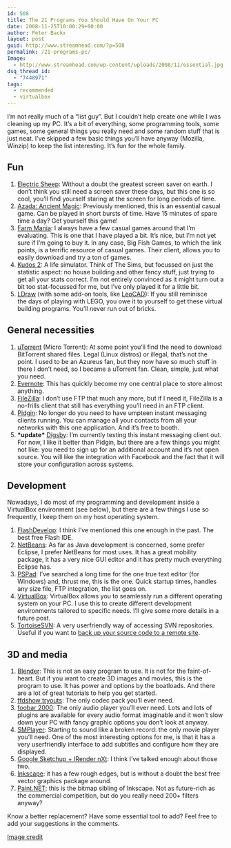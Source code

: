 ```yaml
---
id: 508
title: The 21 Programs You Should Have On Your PC
date: 2008-11-25T10:00:29+00:00
author: Peter Backx
layout: post
guid: http://www.streamhead.com/?p=508
permalink: /21-programs-pc/
Image:
  - http://www.streamhead.com/wp-content/uploads/2008/11/essential.jpg
dsq_thread_id:
  - "7448971"
tags:
  - recommended
  - virtualbox
---
```

I&#8217;m not really much of a &#8220;list guy&#8221;. But I couldn&#8217;t help create one while I was cleaning up my PC. It&#8217;s a bit of everything, some programming tools, some games, some general things you really need and some random stuff that is just neat. I&#8217;ve skipped a few basic things you&#8217;ll have anyway (Mozilla, Winzip) to keep the list interesting. It&#8217;s fun for the whole family.

## Fun

  1. <a title="the electric sheep screen-saver" href="http://www.electricsheep.org/" target="_blank">Electric Sheep</a>: Without a doubt the greatest screen saver on earth. I don&#8217;t think you still need a screen saver these days, but this one is so cool, you&#8217;ll find yourself staring at the screen for long periods of time.
  2. <a title="If You Don't Try Ancient Magic Now, You'll Hate Yourself Later" href="http://www.streamhead.com/ancient-magic-hate/" target="_blank">Azada: Ancient Magic</a>: Previously mentioned, this is an essential casual game. Can be played in short bursts of time. Have 15 minutes of spare time a day? Get yourself this game!
  3. <a title="Farm Mania Game Download" href="http://www.bigfishgames.com/download-games/4307/farm-mania/index.html" target="_blank">Farm Mania</a>: I always have a few casual games around that I&#8217;m evaluating. This is one that I have played a bit. It&#8217;s nice, but I&#8217;m not yet sure if I&#8217;m going to buy it. In any case, Big Fish Games, to which the link points, is a terrific resource of casual games. Their client, allows you to easily download and try a ton of games.
  4. <a title="Kudos 2" href="http://www.positech.co.uk/kudos2/" target="_blank">Kudos 2</a>: A life simulator. Think of The Sims, but focussed on just the statistic aspect: no house building and other fancy stuff, just trying to get all your stats correct. I&#8217;m not entirely convinced as it might turn out a bit too stat-focussed for me, but I&#8217;ve only played it for a little bit.
  5. <a title="LDraw.org" href="http://www.ldraw.org/" target="_blank">LDraw</a> (with some add-on tools, like <a title="LeoCAD Homepage" href="http://leocad.org/" target="_blank">LeoCAD</a>): If you still reminisce the days of playing with LEGO, you owe it to yourself to get these virtual building programs. You&#8217;ll never run out of bricks.

## General necessities

  1. <a title="uTorrent - The Lightweight and Efficient BitTorrent Client" href="http://www.utorrent.com/" target="_blank">uTorrent</a> (Micro Torrent): At some point you&#8217;ll find the need to download BitTorrent shared files. Legal (Linux distros) or illegal, that&#8217;s not the point. I used to be an Azureus fan, but they now have so much stuff in there I don&#8217;t need, so I became a uTorrent fan. Clean, simple, just what you need.
  2. <a title="Evernote - remeber everything" href="http://www.streamhead.com/evernote-remember-everything/" target="_blank">Evernote</a>: This has quickly become my one central place to store almost anything.
  3. <a title="FileZilla - The free FTP solution" href="http://filezilla-project.org/" target="_blank">FileZilla</a>: I don&#8217;t use FTP that much any more, but if I need it, FileZilla is a no-frills client that still has everything you&#8217;ll need in an FTP client.
  4. <a title="Pidgin" href="http://www.pidgin.im/download/" target="_blank">Pidgin</a>: No longer do you need to have umpteen instant messaging clients running. You can manage all your contacts from all your networks with this one application. And it&#8217;s free to booth.
  5. **\*update\*** <a title="Digsby = IM + Email + social networks" href="http://www.digsby.com/" target="_blank">Digsby</a>: I&#8217;m currently testing this instant messaging client out. For now, I like it better than Pidgin, but there are a few things you might not like: you need to sign up for an additional account and it&#8217;s not open source. You will like the integration with Facebook and the fact that it will store your configuration across systems.

## Development

Nowadays, I do most of my programming and development inside a VirtualBox environment (see below), but there are a few things I use so frequently, I keep them on my host operating system.

  1. <a href="http://www.flashdevelop.org/community/" target="_blank">FlashDevelop</a>: I think I&#8217;ve mentioned this one enough in the past. The best free Flash IDE.
  2. <a title="Welcome to NetBeans" href="http://www.netbeans.org/" target="_blank">NetBeans</a>: As far as Java development is concerned, some prefer Eclipse, I prefer NetBeans for most uses. It has a great mobility package, it has a very nice GUI editor and it has pretty much everything Eclipse has.
  3. <a title="PSPad - freeware unicode developer editor" href="http://www.pspad.com/" target="_blank">PSPad</a>: I&#8217;ve searched a long time for the one true text editor (for Windows) and, thrust me, this is the one. Quick startup times, handles any size file, FTP integration, the list goes on.
  4. <a title="VirtualBox" href="http://www.virtualbox.org/" target="_blank">VirtualBox</a>: VirtualBox allows you to seamlessly run a different operating system on your PC. I use this to create different development environments tailored to specific needs. I&#8217;ll give some more details in a future post.
  5. <a title="TortoiseSVN" href="http://tortoisesvn.tigris.org/" target="_blank">TortoiseSVN</a>: A very userfriendly way of accessing SVN repositories. Useful if you want to <a title="All Coding Secrets Exposed" href="http://www.streamhead.com/coding-secrets-exposed/" target="_blank">back up your source code to a remote site</a>.

## 3D and media

  1. <a title="blender.org" href="http://www.blender.org/" target="_blank">Blender</a>: This is not an easy program to use. It is not for the faint-of-heart. But if you want to create 3D images and movies, this is the program to use. It has power and options by the boatloads. And there are a lot of great tutorials to help you get started.
  2. <a title="ffdshow tryouts" href="http://ffdshow-tryout.sourceforge.net/" target="_blank">ffdshow tryouts</a>: The only codec pack you&#8217;ll ever need.
  3. <a title="foobar2000" href="http://www.foobar2000.org/" target="_blank">foobar 2000</a>: The only audio player you&#8217;ll ever need. Lots and lots of plugins are available for every audio format imaginable and it won&#8217;t slow down your PC with fancy graphic options you don&#8217;t look at anyway.
  4. <a title="SMPlayer" href="http://smplayer.sourceforge.net/" target="_blank">SMPlayer</a>: Starting to sound like a broken record: the only movie player you&#8217;ll need. One of the most interesting options for me, is that it has a very userfriendly interface to add subtitles and configure how they are displayed.
  5. <a title="Here is a Method That is Helping Homeowners Get a Sneak Peak at Their Remodelling Plans" href="http://www.streamhead.com/method-helping-homeowners-sneak-peak-remodeling-plans/" target="_blank">Google Sketchup + IRender nXt</a>: I think I&#8217;ve talked enough about those two.
  6. <a title="Inkscape. Draw Freely." href="http://www.inkscape.org/" target="_blank">Inkscape</a>: it has a few rough edges, but is without a doubt the best free vector graphics package around.
  7. <a title="Paint.NET - Free Software for Digital Photo Editing" href="http://www.getpaint.net/" target="_blank">Paint.NET</a>: this is the bitmap sibling of Inkscape. Not as future-rich as the commercial competition, but do you really need 200+ filters anyway?

Know a better replacement? Have some essential tool to add? Feel free to add your suggestions in the comments.

<a title="'Essential' black cinema  on Flickr" href="http://flickr.com/photos/phinphonephotos/163817502/" target="_blank">Image credit</a>

<!-- AddThis Advanced Settings generic via filter on the_content -->

<!-- AddThis Share Buttons generic via filter on the_content -->